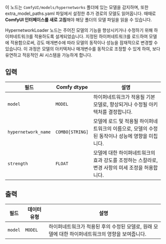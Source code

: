 이 노드는 `ComfyUI/models/hypernetworks` 폴더에 있는 모델을 감지하며, 또한 extra_model_paths.yaml 파일에서 설정한 추가 경로의 모델도 읽어옵니다. 때때로 **ComfyUI 인터페이스를 새로 고침**해야 해당 폴더의 모델 파일을 읽을 수 있습니다.

HypernetworkLoader 노드는 주어진 모델의 기능을 향상시키거나 수정하기 위해 하이퍼네트워크를 적용하도록 설계되었습니다. 지정된 하이퍼네트워크를 로드하여 모델에 적용함으로써, 강도 매개변수에 따라 모델의 동작이나 성능을 잠재적으로 변경할 수 있습니다. 이 과정은 모델의 아키텍처나 매개변수를 동적으로 조정할 수 있게 하여, 보다 유연하고 적응적인 AI 시스템을 가능하게 합니다.

## 입력

| 필드                | Comfy dtype     | 설명                                                                                            |
| ------------------- | --------------- | ----------------------------------------------------------------------------------------------- |
| `model`             | `MODEL`         | 하이퍼네트워크가 적용될 기본 모델로, 향상되거나 수정될 아키텍처를 결정합니다.                   |
| `hypernetwork_name` | `COMBO[STRING]` | 모델에 로드 및 적용될 하이퍼네트워크의 이름으로, 모델의 수정된 동작이나 성능에 영향을 미칩니다. |
| `strength`          | `FLOAT`         | 모델에 대한 하이퍼네트워크의 효과 강도를 조정하는 스칼라로, 변경 사항의 미세 조정을 허용합니다. |

## 출력

| 필드    | 데이터 유형 | 설명                                                                                             |
| ------- | ----------- | ------------------------------------------------------------------------------------------------ |
| `model` | `MODEL`     | 하이퍼네트워크가 적용된 후의 수정된 모델로, 원래 모델에 대한 하이퍼네트워크의 영향을 보여줍니다. |
